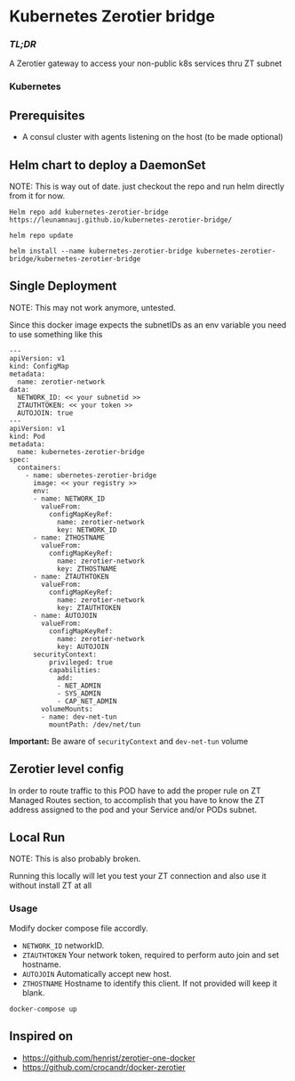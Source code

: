 # Kubernetes Zerotier bridge 

### *TL;DR*
A Zerotier gateway to access your non-public k8s services thru ZT subnet 


### Kubernetes

## Prerequisites

* A consul cluster with agents listening on the host (to be made optional)

## Helm chart to deploy a DaemonSet

NOTE: This is way out of date. just checkout the repo and run helm directly from it for now.

`Helm repo add kubernetes-zerotier-bridge https://leunamnauj.github.io/kubernetes-zerotier-bridge/`

`helm repo update`

`helm install --name kubernetes-zerotier-bridge kubernetes-zerotier-bridge/kubernetes-zerotier-bridge`

## Single Deployment

NOTE: This may not work anymore, untested.

Since this docker image expects the subnetIDs as an env variable you need to use something like this
```
---
apiVersion: v1
kind: ConfigMap
metadata:
  name: zerotier-network
data:
  NETWORK_ID: << your subnetid >>
  ZTAUTHTOKEN: << your token >>
  AUTOJOIN: true
---
apiVersion: v1
kind: Pod
metadata:
  name: kubernetes-zerotier-bridge
spec:
  containers:
    - name: ubernetes-zerotier-bridge
      image: << your registry >>
      env:
      - name: NETWORK_ID
        valueFrom:
          configMapKeyRef:
            name: zerotier-network
            key: NETWORK_ID
      - name: ZTHOSTNAME
        valueFrom:
          configMapKeyRef:
            name: zerotier-network
            key: ZTHOSTNAME 
      - name: ZTAUTHTOKEN
        valueFrom:
          configMapKeyRef:
            name: zerotier-network
            key: ZTAUTHTOKEN 
      - name: AUTOJOIN
        valueFrom:
          configMapKeyRef:
            name: zerotier-network
            key: AUTOJOIN 
      securityContext:
          privileged: true
          capabilities:
            add:
            - NET_ADMIN
            - SYS_ADMIN
            - CAP_NET_ADMIN
        volumeMounts:
        - name: dev-net-tun
          mountPath: /dev/net/tun

```
**Important:** Be aware of `securityContext` and `dev-net-tun` volume

## Zerotier level config
In order to route traffic to this POD have to add the proper rule on ZT Managed Routes section, to accomplish that you have to know the ZT address assigned to the pod and your Service and/or PODs subnet.





## Local Run

NOTE: This is also probably broken.

Running this locally will let you test your ZT connection and also use it without install ZT at all

### Usage

Modify docker compose file accordly.

  - `NETWORK_ID` networkID.
  - `ZTAUTHTOKEN` Your network token, required to perform auto join and set hostname.
  - `AUTOJOIN` Automatically accept new host.
  - `ZTHOSTNAME` Hostname to identify this client. If not provided will keep it blank.
```
docker-compose up
```




## Inspired on

* https://github.com/henrist/zerotier-one-docker
* https://github.com/crocandr/docker-zerotier